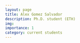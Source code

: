 ```yaml
---
layout: page
title: Alex Gomez Salvador
description: Ph.D. student (ETH)
img:
importance: 1
category: current students
---
```


